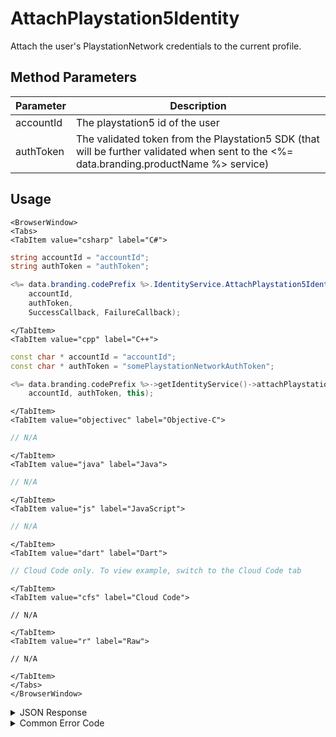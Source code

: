 # AttachPlaystation5Identity

Attach the user's PlaystationNetwork credentials to the current profile.



<PartialServop service_name="identity" operation_name="ATTACH" />

## Method Parameters
Parameter | Description
--------- | -----------
accountId | The playstation5 id of the user
authToken | The validated token from the Playstation5 SDK (that will be further validated when sent to the <%= data.branding.productName %> service)

## Usage

```mdx-code-block
<BrowserWindow>
<Tabs>
<TabItem value="csharp" label="C#">
```

```csharp
string accountId = "accountId";
string authToken = "authToken";

<%= data.branding.codePrefix %>.IdentityService.AttachPlaystation5Identity(
    accountId,
    authToken,
    SuccessCallback, FailureCallback);
```

```mdx-code-block
</TabItem>
<TabItem value="cpp" label="C++">
```

```cpp
const char * accountId = "accountId";
const char * authToken = "somePlaystationNetworkAuthToken";

<%= data.branding.codePrefix %>->getIdentityService()->attachPlaystation5Identity(
    accountId, authToken, this);
```

```mdx-code-block
</TabItem>
<TabItem value="objectivec" label="Objective-C">
```

```objectivec
// N/A
```

```mdx-code-block
</TabItem>
<TabItem value="java" label="Java">
```

```java
// N/A
```

```mdx-code-block
</TabItem>
<TabItem value="js" label="JavaScript">
```

```javascript
// N/A
```

```mdx-code-block
</TabItem>
<TabItem value="dart" label="Dart">
```

```dart
// Cloud Code only. To view example, switch to the Cloud Code tab
```

```mdx-code-block
</TabItem>
<TabItem value="cfs" label="Cloud Code">
```

```cfscript
// N/A
```

```mdx-code-block
</TabItem>
<TabItem value="r" label="Raw">
```

```cfscript
// N/A
```

```mdx-code-block
</TabItem>
</Tabs>
</BrowserWindow>
```

<details>
<summary>JSON Response</summary>

```json
{
    "status" : 200,
    "data" : null
}
```
</details>

<details>
<summary>Common Error Code</summary>

### Status Codes
Code | Name | Description
---- | ---- | -----------
40211 | DUPLICATE_IDENTITY_TYPE | Returned when trying to attach an identity type that already exists for that profile. For instance you can have only one PlaystationNetwork identity for a profile.
40212 | MERGE_PROFILES | Returned when trying to attach an identity type that would result in two profiles being merged into one (for instance an anonymous account and a PlaystationNetwork account).

</details>


